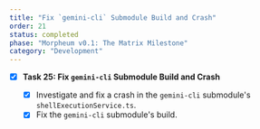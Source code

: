 ```yaml
---
title: "Fix `gemini-cli` Submodule Build and Crash"
order: 21
status: completed
phase: "Morpheum v0.1: The Matrix Milestone"
category: "Development"
---
```


- [x] **Task 25: Fix `gemini-cli` Submodule Build and Crash**

  - [x] Investigate and fix a crash in the `gemini-cli` submodule's
        `shellExecutionService.ts`.
  - [x] Fix the `gemini-cli` submodule's build.